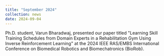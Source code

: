 ```yaml
---
title: "September 2024"
collection: news
date: 2024-09-04
---
```

Ph.D. student, Varun Bharadwaj, presented our paper titled "Learning Skill Training Schedules from Domain Experts in a Rehabilitation Gym Using Inverse Reinforcement Learning" at the 2024 IEEE RAS/EMBS International Conference on Biomedical Robotics and Biomechatronics (BioRob).
